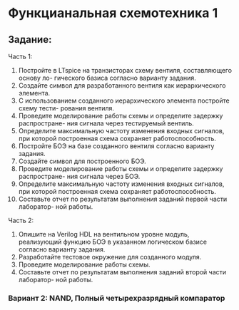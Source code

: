 # Функцианальная схемотехника 1
## Задание:
Часть 1:
1. Постройте в LTspice на транзисторах схему вентиля, составляющего основу ло-
гического базиса согласно варианту задания.
2. Создайте символ для разработанного вентиля как иерархического элемента.
3. С использованием созданного иерархического элемента постройте схему тести-
рования вентиля.
4. Проведите моделирование работы схемы и определите задержку распростране-
ния сигнала через тестируемый вентиль.
5. Определите максимальную частоту изменения входных сигналов, при которой
построенная схема сохраняет работоспособность.
6. Постройте БОЭ на базе созданного вентиля согласно варианту задания.
7. Создайте символ для построенного БОЭ.
8. Проведите моделирование работы схемы и определите задержку распростране-
ния сигнала через БОЭ.
9. Определите максимальную частоту изменения входных сигналов, при которой
построенная схема сохраняет работоспособность.
10. Составьте отчет по результатам выполнения заданий первой части лаборатор-
ной работы.

Часть 2:
1. Опишите на Verilog HDL на вентильном уровне модуль, реализующий функцию
БОЭ в указанном логическом базисе согласно варианту задания.
2. Разработайте тестовое окружение для созданного модуля.
3. Проведите моделирование работы схемы.
4. Составьте отчет по результатам выполнения заданий второй части лаборатор-
ной работы.

### Вариант 2: NAND, Полный четырехразрядный компаратор
